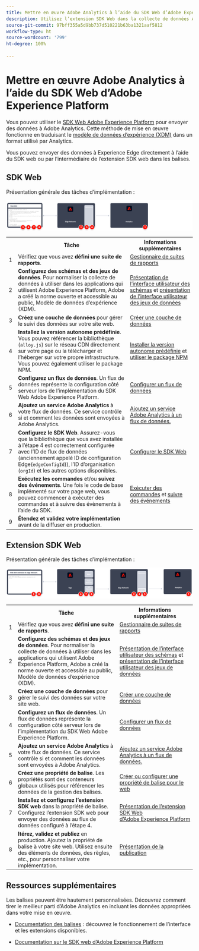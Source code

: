 ```yaml
---
title: Mettre en œuvre Adobe Analytics à l’aide du SDK Web d’Adobe Experience Platform
description: Utilisez l’extension SDK Web dans la collecte de données Adobe Experience Platform pour envoyer des données à Adobe Analytics.
source-git-commit: 97bff355a5d9bb737d510221b63ba1321aaf5812
workflow-type: ht
source-wordcount: '799'
ht-degree: 100%

---
```


# Mettre en œuvre Adobe Analytics à l’aide du SDK Web d’Adobe Experience Platform

Vous pouvez utiliser le [SDK Web Adobe Experience Platform](https://experienceleague.adobe.com/docs/experience-platform/tags/extensions/client/sdk/overview.html?lang=fr) pour envoyer des données à Adobe Analytics. Cette méthode de mise en œuvre fonctionne en traduisant le [modèle de données d’expérience (XDM)](https://experienceleague.adobe.com/docs/experience-platform/xdm/home.html?lang=fr) dans un format utilisé par Analytics.

Vous pouvez envoyer des données à Experience Edge directement à l’aide du SDK web ou par l’intermédiaire de l’extension SDK web dans les balises.

## SDK Web

Présentation générale des tâches d’implémentation :

![Implémentation d’Adobe Analytics à l’aide du workflow SDK web.](../../assets/websdk-annotated.png)

<table style="width:100%">

<tr>
<th style="width:5%"></th><th style="width:60%"><b>Tâche</b></th><th style="width:35%"><b>Informations supplémentaires</b></th>
</tr>

<tr>
<td>1</td>
<td>Vérifiez que vous avez <b>défini une suite de rapports</b>.</td>
<td><a href="../../../admin/admin/c-manage-report-suites/report-suites-admin.md">Gestionnaire de suites de rapports</a></td>
</tr>

<tr>
<td>2</td>
<td><b>Configurez des schémas et des jeux de données</b>. Pour normaliser la collecte de données à utiliser dans les applications qui utilisent Adobe Experience Platform, Adobe a créé la norme ouverte et accessible au public, Modèle de données d’expérience (XDM).</td>
<td><a href="https://experienceleague.adobe.com/docs/experience-platform/xdm/ui/overview.html?lang=fr">Présentation de l’interface utilisateur des schémas</a> et <a href="https://experienceleague.adobe.com/docs/experience-platform/catalog/datasets/user-guide.html?lang=fr">présentation de l’interface utilisateur des jeux de données</a></td>
</tr>

<tr>
<td>3</td>
<td><b>Créez une couche de données</b> pour gérer le suivi des données sur votre site web.</td>
<td><a href="../../prepare/data-layer.md">Créer une couche de données</a></td>
</tr>

<tr>
<td> 4</td>
<td><b>Installez la version autonome prédéfinie</b>. Vous pouvez référencer la bibliothèque (<code>alloy.js</code>) sur le réseau CDN directement sur votre page ou la télécharger et l’héberger sur votre propre infrastructure. Vous pouvez également utiliser le package NPM.</td>
<td><a href="https://experienceleague.adobe.com/docs/experience-platform/edge/fundamentals/installing-the-sdk.html?lang=fr#option-2%3A-installing-the-prebuilt-standalone-version">Installer la version autonome prédéfinie</a> et <a href="https://experienceleague.adobe.com/docs/experience-platform/edge/fundamentals/installing-the-sdk.html?lang=fr#option-3-%3A-utilisation-du-package-npm">utiliser le package NPM</a></td>
</tr>

<tr>
<td>5</td>
<td><b>Configurez un flux de données</b>. Un flux de données représente la configuration côté serveur lors de l’implémentation du SDK Web Adobe Experience Platform.</td>
<td><a href="https://experienceleague.adobe.com/docs/experience-platform/edge/datastreams/configure.html?lang=fr">Configurer un flux de données<a></td> 
</tr>

<td>6</td>
<td><b>Ajoutez un service Adobe Analytics</b> à votre flux de données. Ce service contrôle si et comment les données sont envoyées à Adobe Analytics.</td>
<td><a href="https://experienceleague.adobe.com/docs/experience-platform/edge/datastreams/configure.html?lang=fr#analytics">Ajoutez un service Adobe Analytics à un flux de données.</a></td>
</tr>

<tr>
<td>7</td>
<td><b>Configurez le SDK Web</b>. Assurez-vous que la bibliothèque que vous avez installée à l’étape 4 est correctement configurée avec l’ID de flux de données (anciennement appelé ID de configuration Edge(<code>edgeConfigId</code>)), l’ID d’organisation (<code>orgId</code>) et les autres options disponibles.</td>
<td><a href="https://experienceleague.adobe.com/docs/experience-platform/edge/fundamentals/configuring-the-sdk.html?lang=fr">Configurer le SDK Web</a></td>
</tr>

<tr>
<td>8</td>
<td><b>Exécutez les commandes</b> et/ou <b>suivez des événements</b>. Une fois le code de base implémenté sur votre page web, vous pouvez commencer à exécuter des commandes et à suivre des évènements à l’aide du SDK.
</td>
<td><a href="https://experienceleague.adobe.com/docs/experience-platform/edge/fundamentals/executing-commands.html?lang=fr">Exécuter des commandes</a> et <a href="https://experienceleague.adobe.com/docs/experience-platform/edge/fundamentals/tracking-events.html?lang=fr">suivre des événements</a></td>
</tr>

<tr>
<td>9</td><td><b>Étendez et validez votre implémentation</b> avant de la diffuser en production.</td><td></td> 
</tr>
</table>


## Extension SDK Web

Présentation générale des tâches d’implémentation :

![Implémentation d’Adobe Analytics à l’aide du workflow d’extension du SDK web.](../../assets/websdk-extension-annotated.png)

<table style="width:100%">

<tr>
<th style="width:5%"></th><th style="width:60%"><b>Tâche</b></th><th style="width:35%"><b>Informations supplémentaires</b></th>
</tr>

<tr>
<td>1</td>
<td>Vérifiez que vous avez <b>défini une suite de rapports</b>.</td>
<td><a href="../../../admin/admin/c-manage-report-suites/report-suites-admin.md">Gestionnaire de suites de rapports</a></td>
</tr>

<tr>
<td>2</td>
<td><b>Configurez des schémas et des jeux de données</b>. Pour normaliser la collecte de données à utiliser dans les applications qui utilisent Adobe Experience Platform, Adobe a créé la norme ouverte et accessible au public, Modèle de données d’expérience (XDM).</td>
<td><a href="https://experienceleague.adobe.com/docs/experience-platform/xdm/ui/overview.html?lang=fr">Présentation de l’interface utilisateur des schémas</a> et <a href="https://experienceleague.adobe.com/docs/experience-platform/catalog/datasets/user-guide.html?lang=fr">présentation de l’interface utilisateur des jeux de données</a></td>
</tr>

<tr>
<td>3</td>
<td><b>Créez une couche de données</b> pour gérer le suivi des données sur votre site web.</td>
<td><a href="../../prepare/data-layer.md">Créer une couche de données</a></td>
</tr>

<tr>
<td>4</td>
<td><b>Configurez un flux de données</b>. Un flux de données représente la configuration côté serveur lors de l’implémentation du SDK Web Adobe Experience Platform.</td>
<td><a href="https://experienceleague.adobe.com/docs/experience-platform/edge/datastreams/configure.html?lang=fr">Configurer un flux de données<a></td> 
</tr>

<tr>
<td>5</td> 
<td><b>Ajoutez un service Adobe Analytics</b> à votre flux de données. Ce service contrôle si et comment les données sont envoyées à Adobe Analytics.</td>
<td><a href="https://experienceleague.adobe.com/docs/experience-platform/edge/datastreams/configure.html?lang=fr#analytics">Ajoutez un service Adobe Analytics à un flux de données.</a></td>
</tr>

<tr>
<td>6</td>
<td><b>Créez une propriété de balise</b>. Les propriétés sont des conteneurs globaux utilisés pour référencer les données de la gestion des balises.</td>
<td><a href="https://experienceleague.adobe.com/docs/experience-platform/tags/admin/companies-and-properties.html?lang=fr#pour-le-web">Créer ou configurer une propriété de balise pour le web</a></td>
</tr>

<tr>
<td>7</td> 
<td><b>Installez et configurez l’extension SDK web</b> dans la propriété de balise. Configurez l’extension SDK web pour envoyer des données au flux de données configuré à l’étape 4.</td>
<td><a href="https://experienceleague.adobe.com/docs/experience-platform/tags/extensions/client/sdk/overview.html?lang=fr">Présentation de l’extension SDK Web d’Adobe Experience Platform</a></td>
</tr>

<tr>
<td>8</td>
<td><b>Itérez, validez et publiez</b> en production. Ajoutez la propriété de balise à votre site web. Utilisez ensuite des éléments de données, des règles, etc., pour personnaliser votre implémentation.</td>
<td><a href="https://experienceleague.adobe.com/docs/experience-platform/tags/publish/overview.html?lang=fr">Présentation de la publication</a></td>
</tr>

</table>


## Ressources supplémentaires

Les balises peuvent être hautement personnalisées. Découvrez comment tirer le meilleur parti d’Adobe Analytics en incluant les données appropriées dans votre mise en œuvre.

- [Documentation des balises](https://experienceleague.adobe.com/docs/experience-platform/tags/home.html?lang=fr#) : découvrez le fonctionnement de l’interface et les extensions disponibles.

- [Documentation sur le SDK web d’Adobe Experience Platform](https://experienceleague.adobe.com/docs/web-sdk.html?lang=fr)
